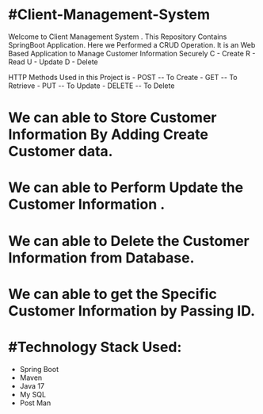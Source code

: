 # #Client-Management-System

Welcome to Client Management System . This Repository Contains SpringBoot Application. Here we Performed a CRUD Operation.
 It is an Web Based Application to Manage Customer Information Securely
C - Create 
R - Read
U - Update
D - Delete 

HTTP Methods Used in this Project is
    - POST -- To Create 
    - GET  -- To Retrieve 
    - PUT  -- To Update
    - DELETE -- To Delete

# We can able to Store Customer Information By Adding Create Customer data.
# We can able to Perform Update the Customer Information .
# We can able to Delete the Customer Information from Database.
# We can able to get the Specific Customer Information by Passing ID.

# #Technology Stack Used:
  - Spring Boot
  - Maven
  - Java 17
  - My SQL
  - Post Man

